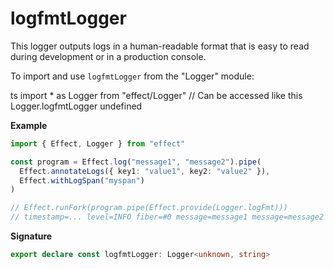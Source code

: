 # logfmtLogger

This logger outputs logs in a human-readable format that is easy to read
during development or in a production console.

To import and use `logfmtLogger` from the "Logger" module:

ts
import \* as Logger from "effect/Logger"
// Can be accessed like this
Logger.logfmtLogger
undefined

**Example**

```ts
import { Effect, Logger } from "effect"

const program = Effect.log("message1", "message2").pipe(
  Effect.annotateLogs({ key1: "value1", key2: "value2" }),
  Effect.withLogSpan("myspan")
)

// Effect.runFork(program.pipe(Effect.provide(Logger.logFmt)))
// timestamp=... level=INFO fiber=#0 message=message1 message=message2 myspan=0ms key2=value2 key1=value1
```

**Signature**

```ts
export declare const logfmtLogger: Logger<unknown, string>
```
